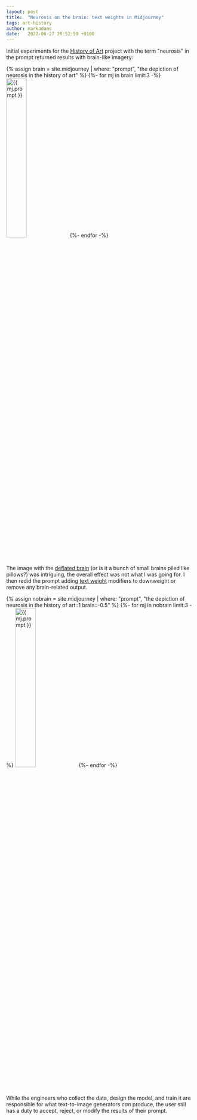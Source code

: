 ```yaml
---
layout: post
title:  "Neurosis on the brain: text weights in Midjourney"
tags: art-history
author: markadams
date:   2022-06-27 20:52:59 +0100
---
```


Initial experiments for the [History of Art][art-history] project with the term "neurosis" in the prompt returned results with brain-like imagery:

{% assign brain = site.midjourney | where: "prompt", "the depiction of neurosis in the history of art" %}
{%- for mj in brain limit:3 -%}
<a href="{{ mj.url }}"><img src="{{ mj.image }}" alt="{{ mj.prompt }}" width="33%" height="33%"/></a>
{%- endfor -%}

The image with the [deflated brain][c0fa160c] (or is it a bunch of small brains piled like pillows?) was intriguing, the overall effect was not what I was going for. I then redid the prompt adding [text weight][text-weight] modifiers to downweight or remove any brain-related output.

{% assign nobrain = site.midjourney | where: "prompt", "the depiction of neurosis in the history of art::1 brain::-0.5" %}
{%- for mj in nobrain limit:3 -%}
<a href="{{ mj.url }}"><img src="{{ mj.image }}" alt="{{ mj.prompt }}" width="33%" height="33%"/></a>
{%- endfor -%}

While the engineers who collect the data, design the model, and train it are responsible for what text-to-image generators _can_ produce, the user still has a duty to accept, reject, or modify the results of their prompt. 

[art-history]: /projects/art-history
[c0fa160c]: /midjourney/2022-06-25-c0fa160c-the_depictionofneurosisinthehistoryofart.html
[text-weight]: https://midjourney.gitbook.io/docs/user-manual#advanced-text-weights